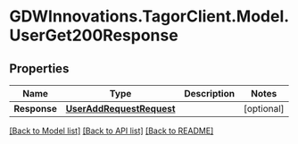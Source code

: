 # GDWInnovations.TagorClient.Model.UserGet200Response

## Properties

Name | Type | Description | Notes
------------ | ------------- | ------------- | -------------
**Response** | [**UserAddRequestRequest**](UserAddRequestRequest.md) |  | [optional] 

[[Back to Model list]](../README.md#documentation-for-models) [[Back to API list]](../README.md#documentation-for-api-endpoints) [[Back to README]](../README.md)

